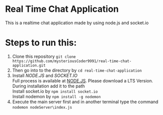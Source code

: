 # Real Time Chat Application

This is a realtime chat application made by using node.js and socket.io <br>

# Steps to run this:
1. Clone this repository `git clone https://github.com/mysteriousCoder9991/real-time-chat-application.git`
2. Then go into to the directory by `cd real-time-chat-application`
3. Install _NODE.JS_ and _SOCKET.IO_  <br>
   Full process is available at [NODE.JS](https://nodejs.org/en/download/). Please download a LTS Version. During installation add it to the path <br>
   Install socket.io by `npm install socket.io` <br>
   Install nodemon by `npm install -g nodemon` <br>
4. Execute the main server first and in another terminal type the command `nodemon nodeServer\index.js`
   
